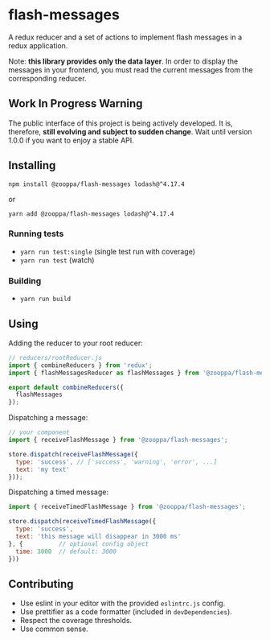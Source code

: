 # flash-messages

A redux reducer and a set of actions to implement flash messages in a redux
application.

Note: **this library provides only the data layer**. In order to display the messages in
your frontend, you must read the current messages from the corresponding
reducer.

## Work In Progress Warning
The public interface of this project is being actively developed. It is,
therefore, **still evolving and subject to sudden change**. Wait until version
1.0.0 if you want to enjoy a stable API.

## Installing
`npm install @zooppa/flash-messages lodash@^4.17.4`

or

`yarn add @zooppa/flash-messages lodash@^4.17.4`

### Running tests
- `yarn run test:single` (single test run with coverage)
- `yarn run test` (watch)

### Building
- `yarn run build`

## Using
Adding the reducer to your root reducer:
```javascript
// reducers/rootReducer.js
import { combineReducers } from 'redux';
import { flashMessagesReducer as flashMessages } from '@zooppa/flash-messages';

export default combineReducers({
  flashMessages
});
```

Dispatching a message:
```javascript
// your component
import { receiveFlashMessage } from '@zooppa/flash-messages';

store.dispatch(receiveFlashMessage({
  type: 'success', // ['success', 'warning', 'error', ...]
  text: 'my text'
}));
```

Dispatching a timed message:
```javascript
import { receiveTimedFlashMessage } from '@zooppa/flash-messages';

store.dispatch(receiveTimedFlashMessage({
  type: 'success',
  text: 'this message will disappear in 3000 ms'
}, {          // optional config object
  time: 3000  // default: 3000
}))
```

## Contributing
- Use eslint in your editor with the provided `eslintrc.js` config.
- Use prettifier as a code formatter (included in `devDependencies`).
- Respect the coverage thresholds.
- Use common sense.
